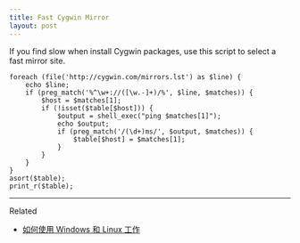 ```yaml
---
title: Fast Cygwin Mirror
layout: post
---
```


If you find slow when install Cygwin packages, use this script to select a fast mirror site.

    foreach (file('http://cygwin.com/mirrors.lst') as $line) {
        echo $line;
        if (preg_match('%^\w+://([\w.-]+)/%', $line, $matches)) {
            $host = $matches[1];
            if (!isset($table[$host])) {
                $output = shell_exec("ping $matches[1]");
                echo $output;
                if (preg_match('/(\d+)ms/', $output, $matches)) {
                    $table[$host] = $matches[1];
                }
            }
        }
    }
    asort($table);
    print_r($table);

---

Related

- [如何使用 Windows 和 Linux 工作](/2012/11/02/how-to-work-with-windows-and-linux.html)
